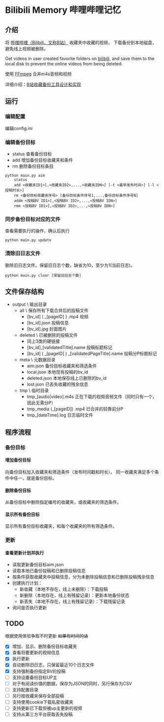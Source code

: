 # Bilibili Memory 哔哩哔哩记忆

## 介绍

将 [哔哩哔哩（Bilibili，又称B站）](https://www.bilibili.com/) 收藏夹中收藏的视频， 下载备份到本地磁盘，避免线上视频被删除。

Get videos in user created favorite folders on [bilibili](https://www.bilibili.com/), and save them to the local disk to
prevent the online videos from being deleted.

使用 [FFmpeg](http://ffmpeg.org/) 合并m4s音频和视频

详细介绍：[B站收藏备份工具设计和实现](https://blog.csdn.net/u010834463/article/details/126310063)

## 运行

### 编辑配置

编辑config.ini

### 编辑备份目标

* status 查看备份目标
* add 增加备份目标收藏夹和条件
* rm 删除备份目标条目

```
python main.py aim
    status
    add <收藏夹ID1>[,<收藏夹ID2>,...,<收藏夹IDN>] [-t <最早发布时间>] [-l <投稿时长>]
    rm <备份目标收藏夹序号> [备份目标条件序号1,...,备份目标条件序号N]
    addm <投稿BV ID1>[,<投稿BV ID2>,...,<投稿BV IDN>]
    rmm <投稿BV ID1>[,<投稿BV ID2>,...,<投稿BV IDN>]
```

### 同步备份目标对应的文件

查看需要执行的操作，确认后执行

```
python main.py update
```

### 清除旧日志文件

删除旧日志文件。保留旧日志个数，缺省为10，至少为1(当前日志)。

```
python main.py clear [保留旧日志个数]
```

## 文件保存结构

* output \ 输出目录
    * all \ 保存所有下载合并后的投稿文件
        * [bv_id] \( \_[pageID] \) .mp4 视频
        * [bv_id].json 投稿信息
        * [bv_id].jpg 封面图片
    * deleted \ 已被删除的投稿文件
        * 同上3类的硬链接
        * [bv_id]_[validatedTitle].name 投稿标题标记
        * [bv_id] \( \_[pageID] \) \_[validatedPageTitle].name 投稿分P标题标记
    * meta \ 元数据目录
        * aim.json 备份目标收藏夹和筛选条件
        * local.json 本地现有投稿的bv_id
        * deleted.json 本地保存线上已删除的bv_id
        * lost.json 已丢失收藏的残余信息
    * tmp \ 临时目录
        * tmp_[audio|video].m4s 正在下载的视频音频文件（同时只有一个，因此无需分P）
        * tmp_media \(_[pageID]\) .mp4 已合并的较靠前分P
        * tmp_[dateTime].log 日志临时文件

## 程序流程

### 备份目标

#### 增加备份目标

向备份目标加入收藏夹和筛选条件（发布时间戳和时长）。
同一收藏夹满足多个条件中任一，就是备份目标。

#### 删除备份目标

从备份目标中删除指定编号的收藏夹，或收藏夹的筛选条件。

#### 显示所有备份目标

显示所有备份目标收藏夹，和每个收藏夹的所有筛选条件。

### 更新

#### 查看更新计划并执行

* 读取更新备份目标aim.json
* 读取本地已备份投稿和已删除投稿信息
* 按条件获取收藏夹中投稿信息，分为未删除投稿信息和已删除投稿残余信息
* 创建执行计划：
    * 新收藏（本地不存在，线上未删除）：下载投稿
    * 新删除（本地存在，线上有残留记录）：更新本地备份状态
    * 新丢失（本地不存在，线上有残留记录）：下载残留记录
* 询问是否执行更新

## TODO

根据使用体验争取不时更新 ~~如果有时间的话~~

- [x] 增加、显示、删除备份目标收藏夹
- [x] 查看将要更新的视频信息
- [x] 执行更新
- [x] 自动删除旧日志，只保留最近10个日志文件
- [x] 支持强制备份指定BV的投稿
- [ ] 支持设置备份目标UP主
- [ ] 对于有阅读价值的数据，保存为JSON的同时，另行保存为CSV
- [ ] 支持配置目录
- [ ] 另行按收藏夹保存全部投稿
- [ ] 支持使用cookie下载私密收藏夹
- [ ] 支持更新已下载但被up主更新的视频
- [ ] 支持从第三方平台获取丢失投稿
